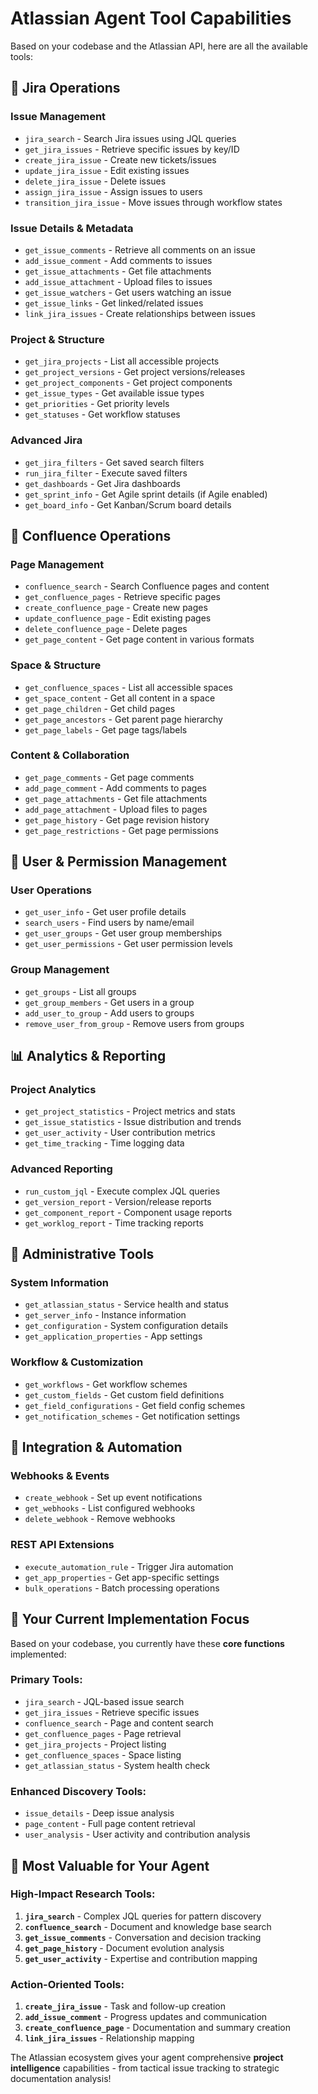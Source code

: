 # **Atlassian Agent Tool Capabilities**

Based on your codebase and the Atlassian API, here are all the available tools:

## **🎫 Jira Operations**

### **Issue Management**
- `jira_search` - Search Jira issues using JQL queries
- `get_jira_issues` - Retrieve specific issues by key/ID
- `create_jira_issue` - Create new tickets/issues
- `update_jira_issue` - Edit existing issues
- `delete_jira_issue` - Delete issues
- `assign_jira_issue` - Assign issues to users
- `transition_jira_issue` - Move issues through workflow states

### **Issue Details & Metadata**
- `get_issue_comments` - Retrieve all comments on an issue
- `add_issue_comment` - Add comments to issues
- `get_issue_attachments` - Get file attachments
- `add_issue_attachment` - Upload files to issues
- `get_issue_watchers` - Get users watching an issue
- `get_issue_links` - Get linked/related issues
- `link_jira_issues` - Create relationships between issues

### **Project & Structure**
- `get_jira_projects` - List all accessible projects
- `get_project_versions` - Get project versions/releases
- `get_project_components` - Get project components
- `get_issue_types` - Get available issue types
- `get_priorities` - Get priority levels
- `get_statuses` - Get workflow statuses

### **Advanced Jira**
- `get_jira_filters` - Get saved search filters
- `run_jira_filter` - Execute saved filters
- `get_dashboards` - Get Jira dashboards
- `get_sprint_info` - Get Agile sprint details (if Agile enabled)
- `get_board_info` - Get Kanban/Scrum board details

## **📄 Confluence Operations**

### **Page Management**
- `confluence_search` - Search Confluence pages and content
- `get_confluence_pages` - Retrieve specific pages
- `create_confluence_page` - Create new pages
- `update_confluence_page` - Edit existing pages
- `delete_confluence_page` - Delete pages
- `get_page_content` - Get page content in various formats

### **Space & Structure**
- `get_confluence_spaces` - List all accessible spaces
- `get_space_content` - Get all content in a space
- `get_page_children` - Get child pages
- `get_page_ancestors` - Get parent page hierarchy
- `get_page_labels` - Get page tags/labels

### **Content & Collaboration**
- `get_page_comments` - Get page comments
- `add_page_comment` - Add comments to pages
- `get_page_attachments` - Get file attachments
- `add_page_attachment` - Upload files to pages
- `get_page_history` - Get page revision history
- `get_page_restrictions` - Get page permissions

## **👥 User & Permission Management**

### **User Operations**
- `get_user_info` - Get user profile details
- `search_users` - Find users by name/email
- `get_user_groups` - Get user group memberships
- `get_user_permissions` - Get user permission levels

### **Group Management**
- `get_groups` - List all groups
- `get_group_members` - Get users in a group
- `add_user_to_group` - Add users to groups
- `remove_user_from_group` - Remove users from groups

## **📊 Analytics & Reporting**

### **Project Analytics**
- `get_project_statistics` - Project metrics and stats
- `get_issue_statistics` - Issue distribution and trends
- `get_user_activity` - User contribution metrics
- `get_time_tracking` - Time logging data

### **Advanced Reporting**
- `run_custom_jql` - Execute complex JQL queries
- `get_version_report` - Version/release reports
- `get_component_report` - Component usage reports
- `get_worklog_report` - Time tracking reports

## **🔧 Administrative Tools**

### **System Information**
- `get_atlassian_status` - Service health and status
- `get_server_info` - Instance information
- `get_configuration` - System configuration details
- `get_application_properties` - App settings

### **Workflow & Customization**
- `get_workflows` - Get workflow schemes
- `get_custom_fields` - Get custom field definitions
- `get_field_configurations` - Get field config schemes
- `get_notification_schemes` - Get notification settings

## **🔗 Integration & Automation**

### **Webhooks & Events**
- `create_webhook` - Set up event notifications
- `get_webhooks` - List configured webhooks
- `delete_webhook` - Remove webhooks

### **REST API Extensions**
- `execute_automation_rule` - Trigger Jira automation
- `get_app_properties` - Get app-specific settings
- `bulk_operations` - Batch processing operations

## **🎯 Your Current Implementation Focus**

Based on your codebase, you currently have these **core functions** implemented:

### **Primary Tools**:
- `jira_search` - JQL-based issue search
- `get_jira_issues` - Retrieve specific issues
- `confluence_search` - Page and content search  
- `get_confluence_pages` - Page retrieval
- `get_jira_projects` - Project listing
- `get_confluence_spaces` - Space listing
- `get_atlassian_status` - System health check

### **Enhanced Discovery Tools**:
- `issue_details` - Deep issue analysis
- `page_content` - Full page content retrieval
- `user_analysis` - User activity and contribution analysis

## **🚀 Most Valuable for Your Agent**

### **High-Impact Research Tools**:
1. **`jira_search`** - Complex JQL queries for pattern discovery
2. **`confluence_search`** - Document and knowledge base search
3. **`get_issue_comments`** - Conversation and decision tracking
4. **`get_page_history`** - Document evolution analysis
5. **`get_user_activity`** - Expertise and contribution mapping

### **Action-Oriented Tools**:
1. **`create_jira_issue`** - Task and follow-up creation
2. **`add_issue_comment`** - Progress updates and communication
3. **`create_confluence_page`** - Documentation and summary creation
4. **`link_jira_issues`** - Relationship mapping

The Atlassian ecosystem gives your agent comprehensive **project intelligence** capabilities - from tactical issue tracking to strategic documentation analysis!